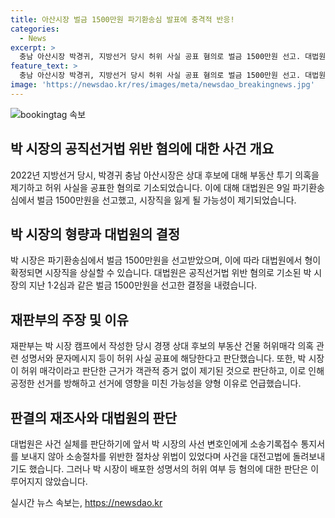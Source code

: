```yaml
---
title: 아산시장 벌금 1500만원 파기환송심 발표에 충격적 반응!
categories:
  - News
excerpt: >
  충남 아산시장 박경귀, 지방선거 당시 허위 사실 공표 혐의로 벌금 1500만원 선고. 대법원 확정 시 시장직 상실 가능성. 공직선거법 위반 혐의 기소된 박 시장, 1·2심과 동일 형량 선고. 부동산 투기 의혹 제기한 성명서와 문자메시지 등 허위 사실 공표 인정. 선거 공정 방해로 인정, 선거 결과에 영향 미칠 가능성 양형 이유로 고려. 사건 재판 소송절차 위반으로 대법원 사건 대전고법에 재판 이관. 성명서 허위 여부는 별도 판단 대상 아닌 상황.
feature_text: >
  충남 아산시장 박경귀, 지방선거 당시 허위 사실 공표 혐의로 벌금 1500만원 선고. 대법원 확정 시 시장직 상실 가능성. 공직선거법 위반 혐의 기소된 박 시장, 1·2심과 동일 형량 선고. 부동산 투기 의혹 제기한 성명서와 문자메시지 등 허위 사실 공표 인정. 선거 공정 방해로 인정, 선거 결과에 영향 미칠 가능성 양형 이유로 고려. 사건 재판 소송절차 위반으로 대법원 사건 대전고법에 재판 이관. 성명서 허위 여부는 별도 판단 대상 아닌 상황.
image: 'https://newsdao.kr/res/images/meta/newsdao_breakingnews.jpg'
---
```


<p><img src="https://newsdao.kr/res/images/meta/newsdao_breakingnews.jpg" alt="bookingtag 속보" /></p>

<h2 data-ke-size="size26">박 시장의 공직선거법 위반 혐의에 대한 사건 개요</h2>

<p data-ke-size="size16">2022년 지방선거 당시, 박경귀 충남 아산시장은 상대 후보에 대해 부동산 투기 의혹을 제기하고 허위 사실을 공표한 혐의로 기소되었습니다. 이에 대해 대법원은 9일 파기환송심에서 벌금 1500만원을 선고했고, 시장직을 잃게 될 가능성이 제기되었습니다.</p>

<h2 data-ke-size="size26">박 시장의 형량과 대법원의 결정</h2>

<p data-ke-size="size16">박 시장은 파기환송심에서 벌금 1500만원을 선고받았으며, 이에 따라 대법원에서 형이 확정되면 시장직을 상실할 수 있습니다. 대법원은 공직선거법 위반 혐의로 기소된 박 시장의 지난 1·2심과 같은 벌금 1500만원을 선고한 결정을 내렸습니다.</p>

<h2 data-ke-size="size26">재판부의 주장 및 이유</h2>

<p data-ke-size="size16">재판부는 박 시장 캠프에서 작성한 당시 경쟁 상대 후보의 부동산 건물 허위매각 의혹 관련 성명서와 문자메시지 등이 허위 사실 공표에 해당한다고 판단했습니다. 또한, 박 시장이 허위 매각이라고 판단한 근거가 객관적 증거 없이 제기된 것으로 판단하고, 이로 인해 공정한 선거를 방해하고 선거에 영향을 미친 가능성을 양형 이유로 언급했습니다.</p>

<h2 data-ke-size="size26">판결의 재조사와 대법원의 판단</h2>

<p data-ke-size="size16">대법원은 사건 실체를 판단하기에 앞서 박 시장의 사선 변호인에게 소송기록접수 통지서를 보내지 않아 소송절차를 위반한 절차상 위법이 있었다며 사건을 대전고법에 돌려보내기도 했습니다. 그러나 박 시장이 배포한 성명서의 허위 여부 등 혐의에 대한 판단은 이루어지지 않았습니다.</p>
실시간 뉴스 속보는, <a href="https://newsdao.kr" rel="dofollow">https://newsdao.kr</a>


